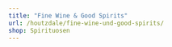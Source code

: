 ```yaml
---
title: "Fine Wine & Good Spirits"
url: /houtzdale/fine-wine-und-good-spirits/
shop: Spirituosen
---
```

